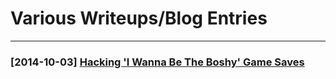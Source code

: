 # Various Writeups/Blog Entries
---

### [2014-10-03] [Hacking 'I Wanna Be The Boshy' Game Saves](./20141003)
